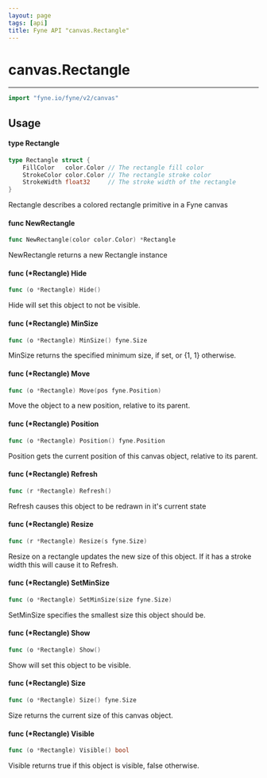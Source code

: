```yaml
---
layout: page
tags: [api]
title: Fyne API "canvas.Rectangle"
---
```


# canvas.Rectangle
---
```go
import "fyne.io/fyne/v2/canvas"
```

## Usage

#### type Rectangle

```go
type Rectangle struct {
	FillColor   color.Color // The rectangle fill color
	StrokeColor color.Color // The rectangle stroke color
	StrokeWidth float32     // The stroke width of the rectangle
}
```

Rectangle describes a colored rectangle primitive in a Fyne canvas

#### func  NewRectangle

```go
func NewRectangle(color color.Color) *Rectangle
```
NewRectangle returns a new Rectangle instance

#### func (*Rectangle) Hide

```go
func (o *Rectangle) Hide()
```
Hide will set this object to not be visible.

#### func (*Rectangle) MinSize

```go
func (o *Rectangle) MinSize() fyne.Size
```
MinSize returns the specified minimum size, if set, or {1, 1} otherwise.

#### func (*Rectangle) Move

```go
func (o *Rectangle) Move(pos fyne.Position)
```
Move the object to a new position, relative to its parent.

#### func (*Rectangle) Position

```go
func (o *Rectangle) Position() fyne.Position
```
Position gets the current position of this canvas object, relative to its parent.

#### func (*Rectangle) Refresh

```go
func (r *Rectangle) Refresh()
```
Refresh causes this object to be redrawn in it's current state

#### func (*Rectangle) Resize

```go
func (r *Rectangle) Resize(s fyne.Size)
```
Resize on a rectangle updates the new size of this object. If it has a stroke width this will cause it to Refresh.

#### func (*Rectangle) SetMinSize

```go
func (o *Rectangle) SetMinSize(size fyne.Size)
```
SetMinSize specifies the smallest size this object should be.

#### func (*Rectangle) Show

```go
func (o *Rectangle) Show()
```
Show will set this object to be visible.

#### func (*Rectangle) Size

```go
func (o *Rectangle) Size() fyne.Size
```
Size returns the current size of this canvas object.

#### func (*Rectangle) Visible

```go
func (o *Rectangle) Visible() bool
```
Visible returns true if this object is visible, false otherwise.
